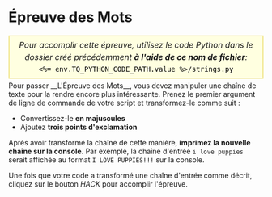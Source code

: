 # Épreuve des Mots

<style>
.py-script-info {
  font-size: 16px;
  text-align: center;
  background-color: #FFFFE0;
  border: 2px solid #F0E68C;
  padding: 5px;
  line-height: 1.5em;
  margin: 5px 0;
  font-style: italic;
}

.py-script-info span {
  font-style: normal;
  color: #000;
}
</style>
<div class="py-script-info">
  Pour accomplir cette épreuve, utilisez le code Python dans le dossier créé précédemment <b>à l'aide de ce nom de fichier</b>:
  <br/>
  <code><span><%= env.TQ_PYTHON_CODE_PATH.value %>/strings.py</span></code>
</div>
Pour passer __L'Épreuve des Mots__, vous devez manipuler une chaîne de texte pour la rendre encore plus intéressante. Prenez le premier argument de ligne de commande de votre script et transformez-le comme suit&nbsp;:

* Convertissez-le __en majuscules__
* Ajoutez __trois points d'exclamation__

Après avoir transformé la chaîne de cette manière, __imprimez la nouvelle chaîne sur la console__. Par exemple, la chaîne d'entrée `i love puppies` serait affichée au format `I LOVE PUPPIES!!!` sur la console.

Une fois que votre code a transformé une chaîne d'entrée comme décrit, cliquez sur le bouton *HACK* pour accomplir l'épreuve.